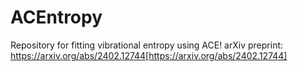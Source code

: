 # ACEntropy
Repository for fitting vibrational entropy using ACE!
arXiv preprint: https://arxiv.org/abs/2402.12744[https://arxiv.org/abs/2402.12744]
